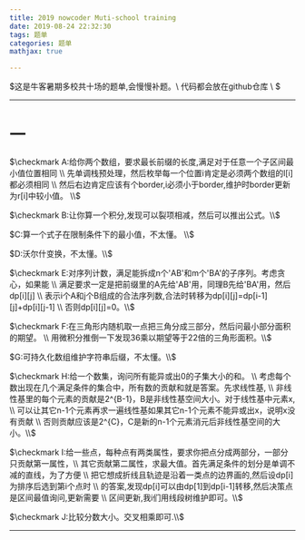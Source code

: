 ```yaml
---
title: 2019 nowcoder Muti-school training
date: 2019-08-24 22:32:30
tags: 题单
categories: 题单
mathjax: true

---
```


$这是牛客暑期多校共十场的题单,会慢慢补题。\\
代码都会放在github仓库 \\
$


---
<!-- more -->

# 一
$\checkmark A:给你两个数组，要求最长前缀的长度,满足对于任意一个子区间最小值位置相同 \\
先单调栈预处理，然后枚举每一个位置i肯定是必须两个数组的l[i]都必须相同 \\
然后右边肯定应该有个border,i必须小于border,维护时border更新为r[i]中较小值。 \\$

$\checkmark B:让你算一个积分,发现可以裂项相减，然后可以推出公式。\\$

$C:算一个式子在限制条件下的最小值，不太懂。 \\$ 

$D:沃尔什变换，不太懂。\\$

$\checkmark E:对序列计数，满足能拆成n个'AB'和m个'BA'的子序列。考虑贪心，如果能 \\
满足要求一定是把前缀里的A先给'AB'用，同理B先给'BA'用，然后dp[i][j] \\
表示i个A和j个B组成的合法序列数,合法时转移为dp[i][j]=dp[i-1][j]+dp[i][j-1] \\
否则dp[i][j]=0。\\$

$\checkmark F:在三角形内随机取一点把三角分成三部分，然后问最小部分面积的期望。 \\
用微积分推倒一下发现36乘以期望等于22倍的三角形面积。\\$

$G:可持久化数组维护字符串后缀，不太懂。\\$

$\checkmark H:给一个数集，询问所有能异或出0的子集大小的和。 \\
考虑每个数出现在几个满足条件的集合中，所有数的贡献和就是答案。先求线性基, \\
非线性基里的每个元素的贡献是2^{B-1}，B是非线性基空间大小。对于线性基中元素x, \\
可以让其它n-1个元素再求一遍线性基如果其它n-1个元素不能异或出x，说明x没有贡献 \\
否则贡献应该是2^{C}，C是新的n-1个元素消元后非线性基空间的大小。\\$

$\checkmark I:给一些点，每种点有两类属性，要求你把点分成两部分，一部分只贡献第一属性，\\
其它贡献第二属性，求最大值。首先满足条件的划分是单调不减的直线，为了方便 \\
把它想成折线且轨迹是沿着一类点的边界画的,然后设dp[i]为排序后选到第i个点时 \\
的答案,发现dp[i]可以由dp[1]到dp[i-1]转移,然后决策点是区间最值询问,更新需要 \\
区间更新,我i们用线段树维护即可。\\$

$\checkmark J:比较分数大小。交叉相乘即可.\\$

---



